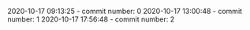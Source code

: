 2020-10-17 09:13:25 - commit number: 0
2020-10-17 13:00:48 - commit number: 1
2020-10-17 17:56:48 - commit number: 2
